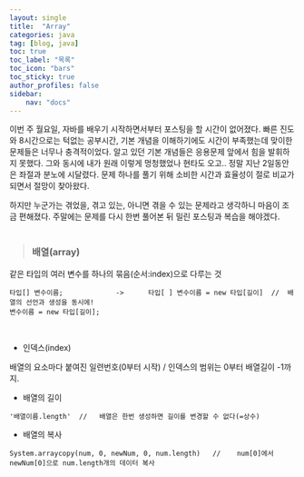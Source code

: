 ```yaml
---
layout: single
title:  "Array"
categories: java
tag: [blog, java]
toc: true
toc_label: "목록"
toc_icon: "bars"
toc_sticky: true
author_profiles: false
sidebar:
    nav: "docs"
---  
```


이번 주 월요일, 자바를 배우기 시작하면서부터 포스팅을 할 시간이 없어졌다. 빠른 진도와 8시간으로는 턱없는 공부시간, 기본 개념을 이해하기에도 시간이 부족했는데 맞이한 문제들은 너무나 충격적이었다. 알고 있던 기본 개념들은 응용문제 앞에서 힘을 발휘하지 못했다. 그와 동시에 내가 원래 이렇게 멍청했었나 현타도 오고.. 정말 지난 2일동안은 좌절과 분노에 시달렸다. 문제 하나를 풀기 위해 소비한 시간과 효율성이 절로 비교가 되면서 절망이 찾아왔다.  

하지만 누군가는 겪었을, 겪고 있는, 아니면 겪을 수 있는 문제라고 생각하니 마음이 조금 편해졌다. 주말에는 문제를 다시 한번 풀어본 뒤 밀린 포스팅과 복습을 해야겠다.  
<br>

> ### 배열(array)

같은 타입의 여러 변수를 하나의 묶음(순서:index)으로 다루는 것
```
타입[] 변수이름;             ->      타입[ ] 변수이름 = new 타입[길이]  //  배열의 선언과 생성을 동시에!
변수이름 = new 타입[길이];    
```
<br>

- 인덱스(index)

배열의 요소마다 붙여진 일련번호(0부터 시작) / 인덱스의 범위는 0부터 배열길이 -1까지.

- 배열의 길이
```
'배열이름.length'  //   배열은 한번 생성하면 길이를 변경할 수 없다(=상수)
```

- 배열의 복사
```
System.arraycopy(num, 0, newNum, 0, num.length)   //    num[0]에서 newNum[0]으로 num.length개의 데이터 복사   
```
